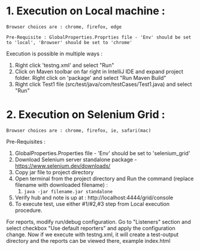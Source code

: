 # 1. Execution on Local machine :
`Browser choices are : chrome, firefox, edge`

`Pre-Requisite : GlobalProperties.Proprties file - 'Env' should be set to 'local', 'Browser' should be set to 'chrome'`

Execution is possible in multiple ways :
1. Right click 'testng.xml' and select "Run"
2. Click on Maven toolbar on far right in IntelliJ IDE and expand project folder. Right click on 'package' and select "Run Maven Build"
3. Right click Test1 file (src/test/java/com/testCases/Test1.java) and select "Run"

# 2. Execution on Selenium Grid :
`Browser choices are : chrome, firefox, ie, safari(mac)`

Pre-Requisites :
1. GlobalProperties.Properties file - 'Env' should be set to 'selenium_grid'
2. Download Selenium server standalone package - https://www.selenium.dev/downloads/
3. Copy jar file to project directory
4. Open terminal from the project directory and Run the command (replace filename with downloaded filename) :
    1. `java -jar filename.jar standalone`
5. Verify hub and note is up at : http://localhost:4444/grid/console
6. To execute test, use either #1/#2,#3 step from Local execution procedure. 

For reports, modify run/debug configuration. Go to "Listeners" section and select checkbox "Use default reporters" and apply the configuration change. Now if we execute with testng.xml, it will create a test-output directory and the reports can be viewed there, example index.html
